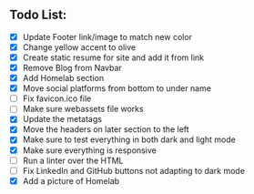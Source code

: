 ## Todo List:
 - [X] Update Footer link/image to match new color
 - [X] Change yellow accent to olive
 - [X] Create static resume for site and add it from link
 - [X] Remove Blog from Navbar
 - [X] Add Homelab section 
 - [X] Move social platforms from bottom to under name
 - [ ] Fix favicon.ico file 
 - [ ] Make sure webassets file works
 - [X] Update the metatags
 - [X] Move the headers on later section to the left
 - [X] Make sure to test everything in both dark and light mode
 - [X] Make sure everything is responsive
 - [ ] Run a linter over the HTML
 - [ ] Fix LinkedIn and GitHub buttons not adapting to dark mode
 - [X] Add a picture of Homelab
